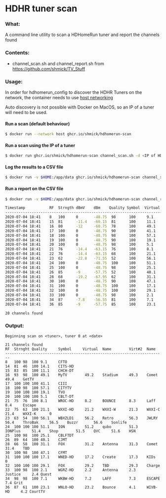 # HDHR tuner scan

### What:
A command line utility to scan a HDHomeRun tuner and report the channels found

### Contents:
* channel_scan.sh and channel_report.sh from https://github.com/shmick/TV_Stuff

### Usage:
In order for hdhomerun_config to discover the HDHR Tuners on the network, the container needs to use [host networking](https://docs.docker.com/network/host/)

Auto discovery is not possible with Docker on MacOS, so an IP of a tuner will need to be used.

#### Run a scan (default behaviour)
```bash
$ docker run --network host ghcr.io/shmick/hdhomerun-scan
```

#### Run a scan using the IP of a tuner
```bash
$ docker run ghcr.io/shmick/hdhomerun-scan channel_scan.sh -d <IP of HDHR>
```

#### Log the results to a CSV file

```bash
$ docker run -v $HOME:/app/data ghcr.io/shmick/hdhomerun-scan channel_scan.sh -d 192.168.1.31 -l data/homerunlog.csv
```

#### Run a report on the CSV file
```bash
$ docker run -v $HOME:/app/data ghcr.io/shmick/hdhomerun-scan channel_report.sh data/homerunlog.csv

Timestamp		    RF	Strngth	dBmV	dBm	   Quality Symbol  Virtual	Name
----------------------------------------------------------------------------------
2020-07-04 18:41	8	100	    0   	-48.75	98	    100	    9.1	    CFTO
2020-07-04 18:41	15	81	    -11.4	-60.15	81	    100	    11.1	CHCH-DT
2020-07-04 18:41	16	80	    -12 	-60.75	78	    100	    49.1	MyTV
2020-07-04 18:41	17	100	    0	    -48.75	90	    100	    41.1	CIII
2020-07-04 18:41	18	100	    0   	-48.75	98	    100	    57.1	CITYTV
2020-07-04 18:41	19	100	    0	    -48.75	90	    100	    19.1	TVO
2020-07-04 18:41	20	100	    0	    -48.75	98	    100	    5.1	    CBLT-DT
2020-07-04 18:41	21	76	    -14.4	-63.15	76	    100	    8.1	    WROC-HD
2020-07-04 18:41	22	76	    -14.4	-63.15	68	    100	    21.1	WXXI-HD
2020-07-04 18:41	23	62	    -22.8	-71.55	52	    100	    56.1	WBXZLD1
2020-07-04 18:41	24	100	    0   	-48.75	100	    100	    51.1	ION
2020-07-04 18:41	25	100	    0   	-48.75	98	    100	    25.1	CBLFTDT
2020-07-04 18:41	26	85	    -9	    -57.75	52	    100	    40.1	CJMT
2020-07-04 18:41	28	68	    -19.2	-67.95	62	    100	    31.1	FOX
2020-07-04 18:41	30	100	    0   	-48.75	90	    100	    47.1	CFMT
2020-07-04 18:41	31	100	    0	    -48.75	100	    100	    17.1	WNED-HD
2020-07-04 18:41	32	100	    0   	-48.75	100	    100	    29.1	FOX
2020-07-04 18:41	33	100	    0	    -48.75	98	    100	    2.1	    WGRZ-HD
2020-07-04 18:41	34	87	    -7.8	-56.55	81	    100	    7.1 	WKBW-HD
2020-07-04 18:41	36	85	    -9	    -57.75	85	    100	    23.1	WNLO-HD

20 channels found
```


### Output:
```text
Beginning scan on <tuner>, tuner 0 at <date>

21 channels found
RF	Strnght	Quality	    Symbol	   Virtual	Name		Virt#2	Name
------------------------------------------------------------------------
8	100	98	100	9.1	    CFTO															
14	81	46	100	14.1	CITS-HD															
15	83	85	100	11.1	CHCH-DT															
16	93	98	100	49.1	MyTV		49.2	Stadium		49.3	Comet		49.4	GetTV						
17	100	100	100	41.1	CIII															
18	100	98	100	57.1	CITYTV															
19	100	100	100	19.1	TVO															
20	100	100	100	5.1	    CBLT-DT															
21	75	76	100	8.1	    WROC-HD		8.2	    BOUNCE		8.3	    Laff		8.4	    Escape						
22	75	63	100	21.1	WXXI-HD		21.2	WXXI-W		21.3	WXXI-C		21.4	WXXI-K		0				
23	63	54	100	56.1	WBXZLD1		56.2	Retro		56.3	JWLRY		56.4	ThroBak		56.5	Buzzr		56.6	Sonlife
24	100	100	100	51.1	ION		    51.2	qubo		51.3	IONPlus		51.4	Shop		51.5	QVC		51.6	HSN
25	100	98	100	25.1	CBLFTDT															
26	89	64	100	40.1	CJMT															
28	66	58	100	31.1	FOX		    31.2	Antenna		31.3	Comet		31.4	TBD						
30	100	98	100	47.1	CFMT															
31	100	100	100	17.1	WNED-HD		17.2	Create		17.3	KIDs		0							
32	100	100	100	29.1	FOX		    29.2	TBD		    29.3	Charge									
33	100	98	100	2.1	    WGRZ-HD		2.2	    Antenna		2.3	    Justice		2.4	Quest						
34	98	98	100	7.1	    WKBW-HD		7.2	    LAFF		7.3	    ESCAPE		7.4	Grit						
36	87	61	100	23.1	WNLO-HD		23.2	Bounce		4.1	    WIVB-HD		4.2	CourtTV						
```
